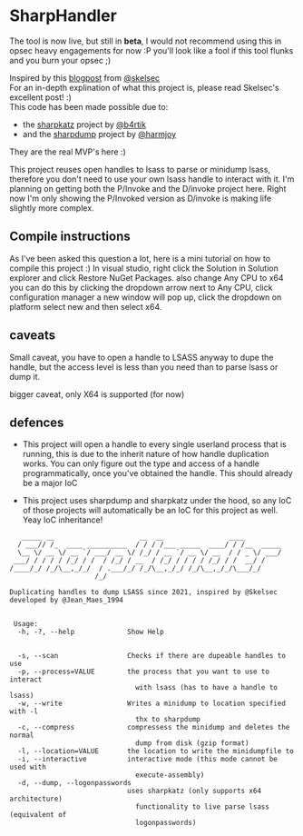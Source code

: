 # SharpHandler

The tool is now live, but still in **beta**, I would not recommend using this in opsec heavy engagements for now :P you'll look like a fool if this tool flunks and you burn your opsec ;) 

Inspired by this [blogpost][1] from [@skelsec](https://twitter.com/SkelSec) <br>
For an in-depth explination of what this project is, please read Skelsec's excellent post! :) 
<br>
This code has been made possible due to:
* the [sharpkatz][2] project by [@b4rtik](https://twitter.com/b4rtik)
* and the [sharpdump][3] project by [@harmjoy](https://twitter.com/harmj0y)

They are the real MVP's here :) 

This project reuses open handles to lsass to parse or minidump lsass, therefore you don't need to use your own lsass handle to interact with it. 
I'm planning on getting both the P/Invoke and the D/invoke project here. Right now I'm only showing the P/Invoked version as D/invoke is making life slightly more complex. 

## Compile instructions
As I've been asked this question a lot, here is a mini tutorial on how to compile this project :) 
In visual studio, right click the Solution in Solution explorer and click Restore NuGet Packages. 
also change Any CPU to x64 you can do this by clicking the dropdown arrow next to Any CPU, click configuration manager a new window will pop up, click the dropdown on platform select new and then select x64. 


## caveats
Small caveat, you have to open a handle to LSASS anyway to dupe the handle, but the access level is less than you need than to parse lsass or dump it. 

bigger caveat, only X64 is supported (for now)

## defences
* This project will open a handle to every single userland process that is running, this is due to the inherit nature of how handle duplication works.
You can only figure out the type and access of a handle programmatically, once you've obtained the handle. This should already be a major IoC 

* This project uses sharpdump and sharpkatz under the hood, so any IoC of those projects will automatically be an IoC for this project as well. Yeay IoC inheritance!



```
   _____ __                     __  __                ____
  / ___// /_  ____ __________  / / / /___ _____  ____/ / /__  _____
  \__ \/ __ \/ __ `/ ___/ __ \/ /_/ / __ `/ __ \/ __  / / _ \/ ___/
 ___/ / / / / /_/ / /  / /_/ / __  / /_/ / / / / /_/ / /  __/ /
/____/_/ /_/\__,_/_/  / .___/_/ /_/\__,_/_/ /_/\__,_/_/\___/_/
                     /_/

Duplicating handles to dump LSASS since 2021, inspired by @Skelsec
developed by @Jean_Maes_1994


 Usage:
  -h, -?, --help             Show Help


  -s, --scan                 Checks if there are dupeable handles to use
  -p, --process=VALUE        the process that you want to use to interact
                               with lsass (has to have a handle to lsass)
  -w, --write                Writes a minidump to location specified with -l
                               thx to sharpdump
  -c, --compress             compressess the minidump and deletes the normal
                               dump from disk (gzip format)
  -l, --location=VALUE       the location to write the minidumpfile to
  -i, --interactive          interactive mode (this mode cannot be used with
                               execute-assembly)
  -d, --dump, --logonpasswords
                             uses sharpkatz (only supports x64 architecture)
                               functionality to live parse lsass (equivalent of
                               logonpasswords)
                               
```







[1]:https://skelsec.medium.com/duping-av-with-handles-537ef985eb03
[2]: https://github.com/b4rtik/SharpKatz
[3]: https://github.com/GhostPack/SharpDump

